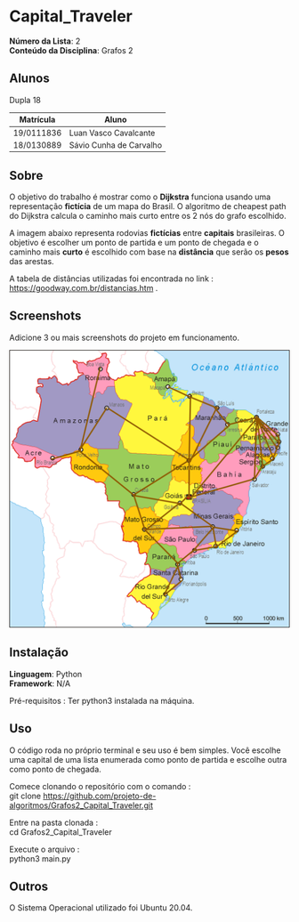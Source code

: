 # Capital_Traveler

**Número da Lista**: 2<br>
**Conteúdo da Disciplina**: Grafos 2<br>

## Alunos
Dupla 18

|Matrícula | Aluno |
| -- | -- |
| 19/0111836 |  Luan Vasco Cavalcante |
| 18/0130889  |  Sávio Cunha de Carvalho |

## Sobre 
O objetivo do trabalho é mostrar como o **Dijkstra** funciona usando uma representação **fictícia** de um mapa do Brasil. O algoritmo de cheapest path do Dijkstra calcula o caminho mais curto entre os 2 nós do grafo escolhido.

A imagem abaixo representa rodovias **fictícias** entre **capitais** brasileiras. 
O objetivo é escolher um ponto de partida e um ponto de chegada e o caminho mais **curto** é escolhido com base na **distância** que serão os **pesos** das arestas.

A tabela de distâncias utilizadas foi encontrada no link : https://goodway.com.br/distancias.htm .

## Screenshots
Adicione 3 ou mais screenshots do projeto em funcionamento.

![alt text](https://github.com/projeto-de-algoritmos/Grafos2_Capital_Traveler/blob/master/media/BrasilArestas.png)


## Instalação 
**Linguagem**: Python<br>
**Framework**: N/A<br>

Pré-requisitos :
Ter python3 instalada na máquina.

## Uso 

O código roda no próprio terminal e seu uso é bem simples. Você escolhe uma capital de uma lista enumerada como ponto de partida e escolhe outra como ponto de chegada.

Comece clonando o repositório com o comando :<br>
    git clone https://github.com/projeto-de-algoritmos/Grafos2_Capital_Traveler.git

Entre na pasta clonada :<br>
    cd Grafos2_Capital_Traveler

Execute o arquivo :<br>
    python3 main.py

## Outros

O Sistema Operacional utilizado foi Ubuntu 20.04.




